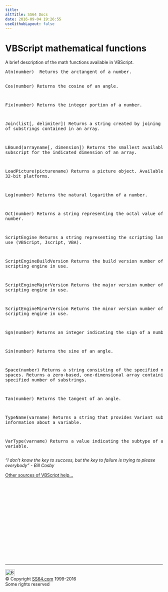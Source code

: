 ```yaml
---
title:
altTitle: SS64 Docs
date: 2016-09-04 19:26:55
useGithubLayout: false
---
```

<!-- #BeginLibraryItem "/Library/head_vb.lbi" --><!-- #EndLibraryItem --><h1>VBScript mathematical functions</h1> 
<p>A brief description of the math functions available in VBScript.</p>
<pre>Atn(number)  Returns the arctangent of a number.

Cos(number)  Returns the cosine of an angle.

Fix(number)   Returns the integer portion of a number.

Join(list[, delimiter])  Returns a string created by joining a number of substrings contained in an array. 

LBound(arrayname[, dimension])
   Returns the smallest available subscript for the 
   indicated dimension of an array.

LoadPicture(picturename)
   Returns a picture object. Available only on 32-bit platforms.

Log(number)
   Returns the natural logarithm of a number.

Oct(number)
   Returns a string representing the octal value of a number.

ScriptEngine
   Returns a string representing the scripting language in use 
   (VBScript, Jscript, VBA).

ScriptEngineBuildVersion
   Returns the build version number of the scripting engine in use.

ScriptEngineMajorVersion
   Returns the major version number of the scripting engine in use.

ScriptEngineMinorVersion
   Returns the minor version number of the scripting engine in use.

Sgn(number)
   Returns an integer indicating the sign of a number.

Sin(number)
   Returns the sine of an angle.

Space(number)
   Returns a string consisting of the specified number of spaces.
   Returns a zero-based, one-dimensional array containing a 
   specified number of substrings.

Tan(number)
   Returns the tangent of an angle.

TypeName(varname)
   Returns a string that provides Variant subtype information about a variable.

VarType(varname)
   Returns a value indicating the subtype of a variable.</pre>
<p class="quote"> <i>“I don't know the key to success, but the key to failure is trying to please everybody” - Bill Cosby </i>
</p><p><a href="../links/vblinks.html">Other sources of VBScript help...</a>
<!-- #BeginLibraryItem "/Library/foot_vb.lbi" --></p><p>
<!-- VB300 -->
<ins class="adsbygoogle" style="display:inline-block;width:300px;height:250px" data-ad-client="ca-pub-6140977852749469" data-ad-slot="1683739502"></ins>
<script>
(adsbygoogle = window.adsbygoogle || []).push({});
</script></p>
<hr>
<div id="bl" class="footer"><a href="functions.html#"><img src="../images/top.png" width="30" height="22" alt="Back to the Top"></a></div>
<div id="br" class="footer, tagline">© Copyright <a href="../index.html">SS64.com</a> 1999-2016<br>
Some rights reserved</div><!-- #EndLibraryItem -->

